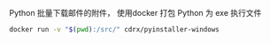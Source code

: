 Python 批量下载邮件的附件， 使用docker 打包 Python 为 exe 执行文件

```sh
docker run -v "$(pwd):/src/" cdrx/pyinstaller-windows
```
